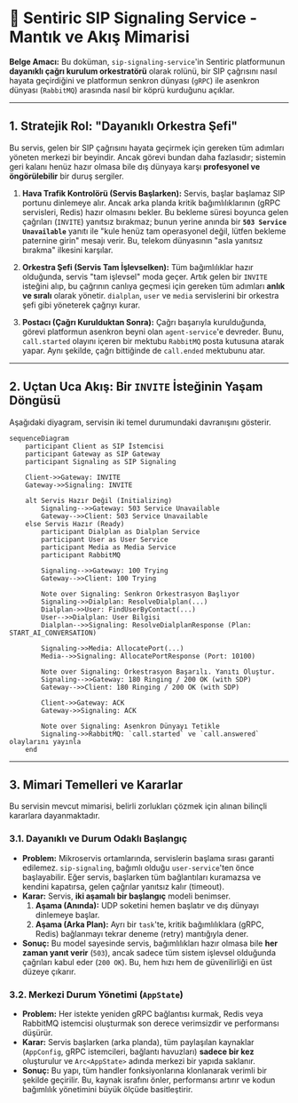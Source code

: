 # 🚦 Sentiric SIP Signaling Service - Mantık ve Akış Mimarisi

**Belge Amacı:** Bu doküman, `sip-signaling-service`'in Sentiric platformunun **dayanıklı çağrı kurulum orkestratörü** olarak rolünü, bir SIP çağrısını nasıl hayata geçirdiğini ve platformun senkron dünyası (`gRPC`) ile asenkron dünyası (`RabbitMQ`) arasında nasıl bir köprü kurduğunu açıklar.

---

## 1. Stratejik Rol: "Dayanıklı Orkestra Şefi"

Bu servis, gelen bir SIP çağrısını hayata geçirmek için gereken tüm adımları yöneten merkezi bir beyindir. Ancak görevi bundan daha fazlasıdır; sistemin geri kalanı henüz hazır olmasa bile dış dünyaya karşı **profesyonel ve öngörülebilir** bir duruş sergiler.

1.  **Hava Trafik Kontrolörü (Servis Başlarken):** Servis, başlar başlamaz SIP portunu dinlemeye alır. Ancak arka planda kritik bağımlılıklarının (gRPC servisleri, Redis) hazır olmasını bekler. Bu bekleme süresi boyunca gelen çağrıları (`INVITE`) yanıtsız bırakmaz; bunun yerine anında bir **`503 Service Unavailable`** yanıtı ile "kule henüz tam operasyonel değil, lütfen bekleme paternine girin" mesajı verir. Bu, telekom dünyasının "asla yanıtsız bırakma" ilkesini karşılar.

2.  **Orkestra Şefi (Servis Tam İşlevselken):** Tüm bağımlılıklar hazır olduğunda, servis "tam işlevsel" moda geçer. Artık gelen bir `INVITE` isteğini alıp, bu çağrının canlıya geçmesi için gereken tüm adımları **anlık ve sıralı** olarak yönetir. `dialplan`, `user` ve `media` servislerini bir orkestra şefi gibi yöneterek çağrıyı kurar.

3.  **Postacı (Çağrı Kurulduktan Sonra):** Çağrı başarıyla kurulduğunda, görevi platformun asenkron beyni olan `agent-service`'e devreder. Bunu, `call.started` olayını içeren bir mektubu `RabbitMQ` posta kutusuna atarak yapar. Aynı şekilde, çağrı bittiğinde de `call.ended` mektubunu atar.

---

## 2. Uçtan Uca Akış: Bir `INVITE` İsteğinin Yaşam Döngüsü

Aşağıdaki diyagram, servisin iki temel durumundaki davranışını gösterir.

```mermaid
sequenceDiagram
    participant Client as SIP İstemcisi
    participant Gateway as SIP Gateway
    participant Signaling as SIP Signaling
    
    Client->>Gateway: INVITE
    Gateway->>Signaling: INVITE

    alt Servis Hazır Değil (Initializing)
        Signaling-->>Gateway: 503 Service Unavailable
        Gateway-->>Client: 503 Service Unavailable
    else Servis Hazır (Ready)
        participant Dialplan as Dialplan Service
        participant User as User Service
        participant Media as Media Service
        participant RabbitMQ
        
        Signaling-->>Gateway: 100 Trying
        Gateway-->>Client: 100 Trying

        Note over Signaling: Senkron Orkestrasyon Başlıyor
        Signaling->>Dialplan: ResolveDialplan(...)
        Dialplan->>User: FindUserByContact(...)
        User-->>Dialplan: User Bilgisi
        Dialplan-->>Signaling: ResolveDialplanResponse (Plan: START_AI_CONVERSATION)

        Signaling->>Media: AllocatePort(...)
        Media-->>Signaling: AllocatePortResponse (Port: 10100)

        Note over Signaling: Orkestrasyon Başarılı. Yanıtı Oluştur.
        Signaling-->>Gateway: 180 Ringing / 200 OK (with SDP)
        Gateway-->>Client: 180 Ringing / 200 OK (with SDP)
        
        Client->>Gateway: ACK
        Gateway->>Signaling: ACK
        
        Note over Signaling: Asenkron Dünyayı Tetikle
        Signaling->>RabbitMQ: `call.started` ve `call.answered` olaylarını yayınla
    end

```

---

## 3. Mimari Temelleri ve Kararlar

Bu servisin mevcut mimarisi, belirli zorlukları çözmek için alınan bilinçli kararlara dayanmaktadır.

### 3.1. Dayanıklı ve Durum Odaklı Başlangıç

*   **Problem:** Mikroservis ortamlarında, servislerin başlama sırası garanti edilemez. `sip-signaling`, bağımlı olduğu `user-service`'ten önce başlayabilir. Eğer servis, başlarken tüm bağlantıları kuramazsa ve kendini kapatırsa, gelen çağrılar yanıtsız kalır (timeout).
*   **Karar:** Servis, **iki aşamalı bir başlangıç** modeli benimser.
    1.  **Aşama (Anında):** UDP soketini hemen başlatır ve dış dünyayı dinlemeye başlar.
    2.  **Aşama (Arka Plan):** Ayrı bir `task`'te, kritik bağımlılıklara (gRPC, Redis) bağlanmayı tekrar deneme (retry) mantığıyla dener.
*   **Sonuç:** Bu model sayesinde servis, bağımlılıkları hazır olmasa bile **her zaman yanıt verir** (`503`), ancak sadece tüm sistem işlevsel olduğunda çağrıları kabul eder (`200 OK`). Bu, hem hızı hem de güvenilirliği en üst düzeye çıkarır.

### 3.2. Merkezi Durum Yönetimi (`AppState`)

*   **Problem:** Her istekte yeniden gRPC bağlantısı kurmak, Redis veya RabbitMQ istemcisi oluşturmak son derece verimsizdir ve performansı düşürür.
*   **Karar:** Servis başlarken (arka planda), tüm paylaşılan kaynaklar (`AppConfig`, gRPC istemcileri, bağlantı havuzları) **sadece bir kez** oluşturulur ve `Arc<AppState>` adında merkezi bir yapıda saklanır.
*   **Sonuç:** Bu yapı, tüm handler fonksiyonlarına klonlanarak verimli bir şekilde geçirilir. Bu, kaynak israfını önler, performansı artırır ve kodun bağımlılık yönetimini büyük ölçüde basitleştirir.